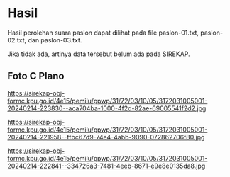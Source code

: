# Hasil

Hasil perolehan suara paslon dapat dilihat pada file paslon-01.txt, paslon-02.txt, dan paslon-03.txt.

Jika tidak ada, artinya data tersebut belum ada pada SIREKAP.

## Foto C Plano

https://sirekap-obj-formc.kpu.go.id/4e15/pemilu/ppwp/31/72/03/10/05/3172031005001-20240214-223830--aca704ba-1000-4f2d-82ae-69005541f2d2.jpg

https://sirekap-obj-formc.kpu.go.id/4e15/pemilu/ppwp/31/72/03/10/05/3172031005001-20240214-221958--ffbc67d9-74e4-4abb-9090-072862706f80.jpg

https://sirekap-obj-formc.kpu.go.id/4e15/pemilu/ppwp/31/72/03/10/05/3172031005001-20240214-222841--334726a3-7481-4eeb-8671-e9e8e0135da8.jpg
